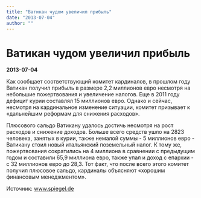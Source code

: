```yaml
---
title: "Ватикан чудом увеличил прибыль"
date: "2013-07-04"
author: ""
---
```


# Ватикан чудом увеличил прибыль

**2013-07-04** 

Как сообщает соответствующий комитет кардиналов, в прошлом году Ватикан получил прибыль в размере 2,2 миллионов евро несмотря на небольшие пожертвования и увеличение налогов. Еще в 2011 году дефицит курии составлял 15 миллионов евро. Однако и сейчас, несмотря на кардинальное изменение ситуации, комитет призывает к «дальнейшим реформам для снижения расходов».

Плюсового сальдо Ватикану удалось достичь несмотря на рост расходов и снижение доходов. Больше всего средств ушло на 2823 человека, занятых в курии, также немалой суммы - 5 миллионов евро - Ватикану стоил новый итальянский поземельный налог. К тому же, пожертвования сократились на 4 миллиона в сравнении с предыдущим годом и составили 65,9 миллиона евро, также упал и доход с епархии - с 32 миллионов евро до 28,3. Тот факт, что после всего этого комитет получил плюсовое сальдо, кардиналы объясняют «хорошим финансовым менеджментом».

Источник: www.spiegel.de